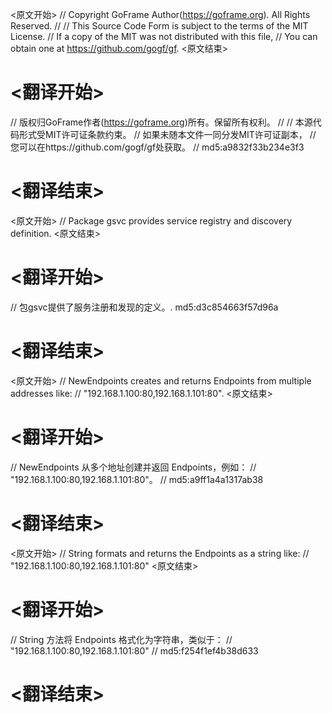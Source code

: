 
<原文开始>
// Copyright GoFrame Author(https://goframe.org). All Rights Reserved.
//
// This Source Code Form is subject to the terms of the MIT License.
// If a copy of the MIT was not distributed with this file,
// You can obtain one at https://github.com/gogf/gf.
<原文结束>

# <翻译开始>
// 版权归GoFrame作者(https://goframe.org)所有。保留所有权利。
//
// 本源代码形式受MIT许可证条款约束。
// 如果未随本文件一同分发MIT许可证副本，
// 您可以在https://github.com/gogf/gf处获取。
// md5:a9832f33b234e3f3
# <翻译结束>


<原文开始>
// Package gsvc provides service registry and discovery definition.
<原文结束>

# <翻译开始>
// 包gsvc提供了服务注册和发现的定义。. md5:d3c854663f57d96a
# <翻译结束>


<原文开始>
// NewEndpoints creates and returns Endpoints from multiple addresses like:
// "192.168.1.100:80,192.168.1.101:80".
<原文结束>

# <翻译开始>
// NewEndpoints 从多个地址创建并返回 Endpoints，例如：
// "192.168.1.100:80,192.168.1.101:80"。
// md5:a9ff1a4a1317ab38
# <翻译结束>


<原文开始>
// String formats and returns the Endpoints as a string like:
// "192.168.1.100:80,192.168.1.101:80"
<原文结束>

# <翻译开始>
// String 方法将 Endpoints 格式化为字符串，类似于：
// "192.168.1.100:80,192.168.1.101:80"
// md5:f254f1ef4b38d633
# <翻译结束>

